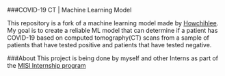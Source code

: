 ###COVID-19 CT | Machine Learning Model

This repository is a fork of a machine learning model made by [Howchihlee](https://github.com/howchihlee/COVID19_CT).
My goal is to create a reliable ML model that can determine if a patient has COVID-19 based on computed tomography(CT) scans from a sample of patients that have tested positive and patients that have tested negative. 

###About
This project is being done by myself and other Interns as part of the [MISI Internship program](https://www.misiacademy.tech/)
